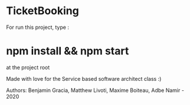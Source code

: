 # TicketBooking
For run this project, type :
# npm install && npm start 
at the project root

Made with love for the Service based software architect class :)

Authors: Benjamin Gracia, Matthew Livoti, Maxime Boiteau, Adbe Namir - 2020
